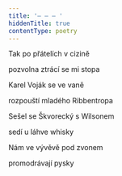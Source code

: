 ```yaml
---
title: '– – – '
hiddenTitle: true
contentType: poetry
---
```


Tak po přátelích v cizině

pozvolna ztrácí se mi stopa

Karel Voják se ve vaně

rozpouští mladého Ribbentropa

Sešel se Škvorecký s Wilsonem

sedí u láhve whisky

Nám ve vývěvě pod zvonem

promodrávají pysky
